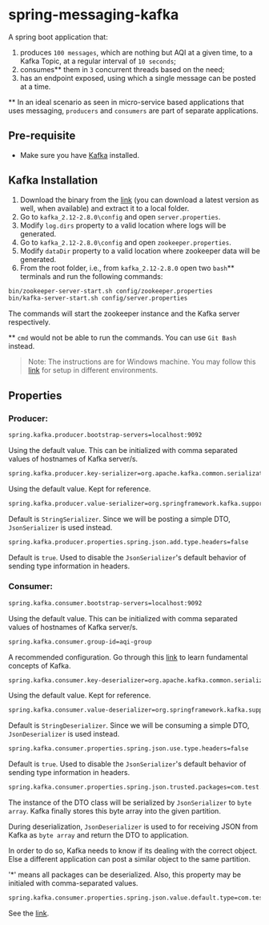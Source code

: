 # spring-messaging-kafka

A spring boot application that:
1. produces ```100 messages```, which are nothing but AQI at a given time, to a Kafka Topic, at a regular interval of ```10 seconds```;
2. consumes** them in ```3``` concurrent threads based on the need;
3. has an endpoint exposed, using which a single message can be posted at a time.

** In an ideal scenario as seen in micro-service based applications that uses messaging, ```producers``` and ```consumers``` are part of separate applications.


## Pre-requisite

* Make sure you have [Kafka](https://kafka.apache.org/) installed.

## Kafka Installation

1. Download the binary from the [link](https://www.apache.org/dyn/closer.cgi?path=/kafka/2.8.0/kafka_2.13-2.8.0.tgz) (you can download a latest version as well, when available) and extract it to a local folder.
2. Go to ```kafka_2.12-2.8.0\config``` and open ```server.properties```.
3. Modify ```log.dirs``` property to a valid location where logs will be generated.
4. Go to ```kafka_2.12-2.8.0\config``` and open ```zookeeper.properties```.
5. Modify ```dataDir``` property to a valid location where zookeeper data will be generated.
6. From the root folder, i.e., from ```kafka_2.12-2.8.0``` open two ```bash```** terminals and run the following commands:
```sh
bin/zookeeper-server-start.sh config/zookeeper.properties
bin/kafka-server-start.sh config/server.properties
```
The commands will start the zookeeper instance and the Kafka server respectively.

** ```cmd``` would not be able to run the commands. You can use ```Git Bash``` instead.

> Note: The instructions are for Windows machine. You may follow this [link](https://kafka.apache.org/quickstart) for setup in different environments.

## Properties

### Producer:
```sh
spring.kafka.producer.bootstrap-servers=localhost:9092
```
Using the default value. This can be initialized with comma separated values of hostnames of Kafka server/s.

```sh
spring.kafka.producer.key-serializer=org.apache.kafka.common.serialization.StringSerializer
```
Using the default value. Kept for reference.

```sh
spring.kafka.producer.value-serializer=org.springframework.kafka.support.serializer.JsonSerializer
```
Default is ```StringSerializer```. Since we will be posting a simple DTO, ```JsonSerializer``` is used instead.

```sh
spring.kafka.producer.properties.spring.json.add.type.headers=false
```
Default is ```true```.  Used to disable the ```JsonSerializer```'s default behavior of sending type information in headers.

### Consumer:
```sh
spring.kafka.consumer.bootstrap-servers=localhost:9092
```
Using the default value. This can be initialized with comma separated values of hostnames of Kafka server/s.

```sh
spring.kafka.consumer.group-id=aqi-group
```
A recommended configuration. Go through this [link](https://www.tutorialspoint.com/apache_kafka/apache_kafka_fundamentals.htm) to learn fundamental concepts of Kafka.

```sh
spring.kafka.consumer.key-deserializer=org.apache.kafka.common.serialization.StringDeserializer
```
Using the default value. Kept for reference.

```sh
spring.kafka.consumer.value-deserializer=org.springframework.kafka.support.serializer.JsonDeserializer
```
Default is ```StringDeserializer```. Since we will be consuming a simple DTO, ```JsonDeserializer``` is used instead.

```sh
spring.kafka.consumer.properties.spring.json.use.type.headers=false
```
Default is ```true```.  Used to disable the ```JsonSerializer```'s default behavior of sending type information in headers.

```sh
spring.kafka.consumer.properties.spring.json.trusted.packages=com.test.messaging.kafka.models
```
The instance of the DTO class will be serialized by ```JsonSerializer``` to ```byte array```. Kafka finally stores this byte array into the given partition.

During deserialization, ```JsonDeserializer``` is used to for receiving JSON from Kafka as ```byte array``` and return the DTO to application.

In order to do so, Kafka needs to know if its dealing with the correct object. Else a different application can post a similar object to the same partition.

'*' means all packages can be deserialized. Also, this property may be initialed with comma-separated values.

```sh
spring.kafka.consumer.properties.spring.json.value.default.type=com.test.messaging.kafka.models.AirQualityIndex
```
See the [link](https://docs.spring.io/spring-kafka/api/org/springframework/kafka/support/serializer/JsonDeserializer.html#VALUE_DEFAULT_TYPE).



